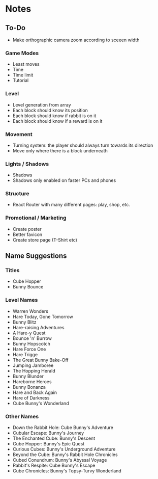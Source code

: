 # Notes

## To-Do

- Make orthographic camera zoom according to sceeen width

### Game Modes

- Least moves
- Time
- Time limit
- Tutorial

### Level

- Level generation from array
- Each block should know its position
- Each block should know if rabbit is on it
- Each block should know if a reward is on it

### Movement

- Turning system: the player should always turn towards its direction
- Move only where there is a block underneath

### Lights / Shadows

- Shadows
- Shadows only enabled on faster PCs and phones

### Structure

- React Router with many different pages: play, shop, etc.

### Promotional / Marketing

- Create poster
- Better favicon
- Create store page (T-Shirt etc)

## Name Suggestions

### Titles

- Cube Hopper
- Bunny Bounce

### Level Names

- Warren Wonders
- Hare Today, Gone Tomorrow
- Bunny Blitz
- Hare-raising Adventures
- A Hare-y Quest
- Bounce 'n' Burrow
- Bunny Hopscotch
- Hare Force One
- Hare Trigge
- The Great Bunny Bake-Off
- Jumping Jamboree
- The Hopping Herald
- Bunny Blunder
- Hareborne Heroes
- Bunny Bonanza
- Hare and Back Again
- Hare of Darkness
- Cube Bunny's Wonderland

### Other Names

- Down the Rabbit Hole: Cube Bunny's Adventure
- Cubular Escape: Bunny's Journey
- The Enchanted Cube: Bunny's Descent
- Cube Hopper: Bunny's Epic Quest
- Curious Cubes: Bunny's Underground Adventure
- Beyond the Cube: Bunny's Rabbit Hole Chronicles
- Cubed Conundrum: Bunny's Abyssal Voyage
- Rabbit's Respite: Cube Bunny's Escape
- Cube Chronicles: Bunny's Topsy-Turvy Wonderland
